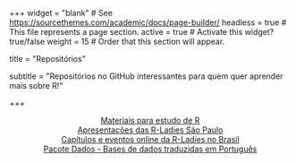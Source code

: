 +++
widget = "blank"  # See https://sourcethemes.com/academic/docs/page-builder/
headless = true  # This file represents a page section.
active = true  # Activate this widget? true/false
weight = 15  # Order that this section will appear.

title = "Repositórios"

subtitle = "Repositórios no GitHub interessantes para quem quer aprender mais sobre R!"


+++
<!-- Place this tag in your head or just before your close body tag. -->
<script async defer src="https://buttons.github.io/buttons.js"></script>



<center>
<!-- Place this tag where you want the button to render. -->
<a class="github-button" href="https://github.com/beatrizmilz/materiais_estudo_R" data-color-scheme="no-preference: light; light: light; dark: dark;" data-size="large" data-show-count="true" aria-label="Star beatrizmilz/materiais_estudo_R on GitHub">Materiais para estudo de R</a>
</center>

<center>
<!-- Place this tag where you want the button to render. -->
<a class="github-button" href="https://github.com/rladies/meetup-presentations_sao-paulo" data-color-scheme="no-preference: light; light: light; dark: dark;" data-size="large" data-show-count="true" aria-label="Star rladies/meetup-presentations_sao-paulo on GitHub">Apresentações das R-Ladies São Paulo</a> 
</center>

<center>
<!-- Place this tag where you want the button to render. -->
<a class="github-button" href="https://github.com/R-Ladies-Sao-Paulo/RLadies-Brasil" data-color-scheme="no-preference: light; light: light; dark: dark;" data-size="large" data-show-count="true" aria-label="Star R-Ladies-Sao-Paulo/RLadies-Brasil on GitHub">Capítulos e eventos online da R-Ladies no Brasil</a>
</center>


<center>
<!-- Place this tag where you want the button to render. -->
<a class="github-button" href="https://github.com/cienciadedatos/dados" data-color-scheme="no-preference: light; light: light; dark: dark;" data-size="large" data-show-count="true" aria-label="Star cienciadedatos/dados on GitHub">Pacote Dados - Bases de dados traduzidas em Português</a>
</center>

